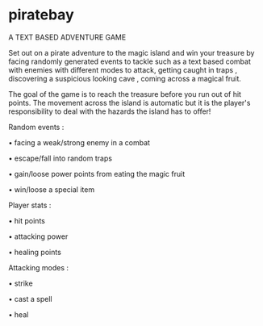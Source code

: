 # piratebay
A TEXT BASED ADVENTURE GAME 


Set out on a pirate adventure to the magic island and win your treasure 
by facing randomly generated events to tackle such as a text based combat 
with enemies with different modes to attack, getting caught in traps , 
discovering a suspicious looking cave , coming across a magical fruit.




The goal of the game is to reach the treasure before you run out of hit points.
The movement across the island is automatic but it is the player's responsibility 
to deal with the hazards the island has to offer!






Random events :

•	facing a weak/strong enemy in a combat

•	escape/fall into random traps

•	gain/loose power points from eating the magic fruit

•	win/loose a special item





Player stats  :

•	hit points

•	attacking power

•	healing points




Attacking modes :

•	strike

•	cast a spell

•	heal


